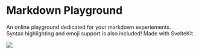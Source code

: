 # Markdown Playground

An online playground dedicated for your markdown experiements. <br />
Syntax highlighting and emoji support is also included! Made with SvelteKit

<img src="https://imgur.com/IWoNxaj.png" />
